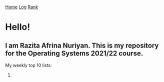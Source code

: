 <div class="topnav">
  <a class="active" href="https://razitaa.github.io/os212">Home</a>
  <a href="https://razitaa.github.io/os212/TXT/mylog.txt">Log</a>
  <a href="https://razitaa.github.io/os212/TXT/myrank.txt">Rank</a>
</div>
<h1>Hello!</h1>
<h2>I am Razita Afrina Nuriyan. This is my repository for the Operating Systems 2021/22 course.</h2>
My weekly top 10 lists:
<ol>
  <li></li>
</ol>
